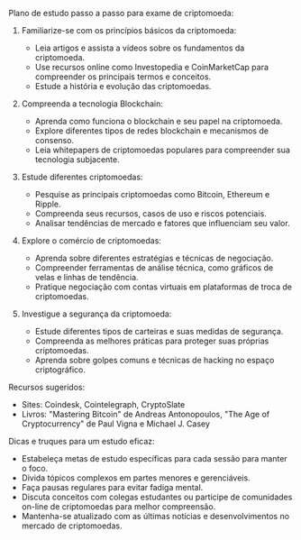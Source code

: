 Plano de estudo passo a passo para exame de criptomoeda:

1. Familiarize-se com os princípios básicos da criptomoeda:
    - Leia artigos e assista a vídeos sobre os fundamentos da criptomoeda.
    - Use recursos online como Investopedia e CoinMarketCap para compreender os principais termos e conceitos.
    - Estude a história e evolução das criptomoedas.

2. Compreenda a tecnologia Blockchain:
    - Aprenda como funciona o blockchain e seu papel na criptomoeda.
    - Explore diferentes tipos de redes blockchain e mecanismos de consenso.
    - Leia whitepapers de criptomoedas populares para compreender sua tecnologia subjacente.

3. Estude diferentes criptomoedas:
    - Pesquise as principais criptomoedas como Bitcoin, Ethereum e Ripple.
    - Compreenda seus recursos, casos de uso e riscos potenciais.
    - Analisar tendências de mercado e fatores que influenciam seu valor.

4. Explore o comércio de criptomoedas:
    - Aprenda sobre diferentes estratégias e técnicas de negociação.
    - Compreender ferramentas de análise técnica, como gráficos de velas e linhas de tendência.
    - Pratique negociação com contas virtuais em plataformas de troca de criptomoedas.

5. Investigue a segurança da criptomoeda:
    - Estude diferentes tipos de carteiras e suas medidas de segurança.
    - Compreenda as melhores práticas para proteger suas próprias criptomoedas.
    - Aprenda sobre golpes comuns e técnicas de hacking no espaço criptográfico.

Recursos sugeridos:
- Sites: Coindesk, Cointelegraph, CryptoSlate
- Livros: "Mastering Bitcoin" de Andreas Antonopoulos, "The Age of Cryptocurrency" de Paul Vigna e Michael J. Casey

Dicas e truques para um estudo eficaz:
- Estabeleça metas de estudo específicas para cada sessão para manter o foco.
- Divida tópicos complexos em partes menores e gerenciáveis.
- Faça pausas regulares para evitar fadiga mental.
- Discuta conceitos com colegas estudantes ou participe de comunidades on-line de criptomoedas para melhor compreensão.
- Mantenha-se atualizado com as últimas notícias e desenvolvimentos no mercado de criptomoedas.